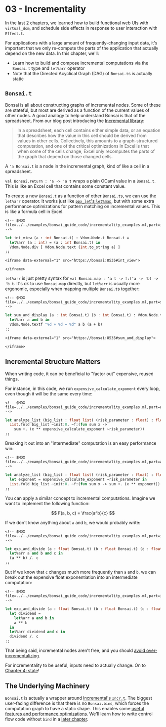 # 03 - Incrementality

In the last 2 chapters, we learned how to build functional web UIs with
`virtual_dom`, and schedule side effects in response to user interaction
with `Effect.t`.

For applications with a large amount of frequently-changing input data,
it's important that we only re-compute the parts of the application that
actually depend on the new data. In this chapter, we'll:

-   Learn how to build and compose incremental computations via the
    `Bonsai.t` type and `let%arr` operator
-   Note that the Directed Acyclical Graph (DAG) of `Bonsai.t`s is
    actually static

## `Bonsai.t`

Bonsai is all about constructing graphs of incremental nodes. Some of
these are stateful, but most are derived as a function of the current
values of other nodes. A good analogy to help understand Bonsai is that
of the spreadsheet. From our blog post introducing the [Incremental
library](https://blog.janestreet.com/introducing-incremental/):

> In a spreadsheet, each cell contains either simple data, or an
> equation that describes how the value in this cell should be derived
> from values in other cells. Collectively, this amounts to a
> graph-structured computation, and one of the critical optimizations in
> Excel is that when some of the cells change, Excel only recomputes the
> parts of the graph that depend on those changed cells.

A `'a Bonsai.t` is a node in the incremental graph, kind of like a cell
in a spreadsheet.

`val Bonsai.return : 'a -> 'a t` wraps a plain OCaml value in a
`Bonsai.t`. This is like an Excel cell that contains some constant
value.

To create a new `Bonsai.t` as a function of other `Bonsai.t`s, we can
use the `let%arr` operator. It works just like [`ppx_let`'s
`let%map`](https://blog.janestreet.com/let-syntax-and-why-you-should-use-it/),
but with some extra performance optimizations for pattern matching on
incremental values. This is like a formula cell in Excel.

```{=html}
<!-- $MDX file=../../examples/bonsai_guide_code/incrementality_examples.ml,part=int_view -->
```
``` ocaml
let int_view (a : int Bonsai.t) : Vdom.Node.t Bonsai.t =
  let%arr (a : int) = (a : int Bonsai.t) in
  Vdom.Node.div [ Vdom.Node.text (Int.to_string a) ]
;;
```

```{=html}
<iframe data-external="1" src="https://bonsai:8535#int_view">
```
```{=html}
</iframe>
```
`let%arr` is just pretty syntax for
`val Bonsai.map : 'a t -> f:('a -> 'b) -> 'b t`. It's ok to use
`Bonsai.map` directly, but `let%arr` is usually more ergonomic,
especially when mapping multiple `Bonsai.t`s together:

```{=html}
<!-- $MDX file=../../examples/bonsai_guide_code/incrementality_examples.ml,part=sum_and_display -->
```
``` ocaml
let sum_and_display (a : int Bonsai.t) (b : int Bonsai.t) : Vdom.Node.t Bonsai.t =
  let%arr a and b in
  Vdom.Node.textf "%d + %d = %d" a b (a + b)
;;
```

```{=html}
<iframe data-external="1" src="https://bonsai:8535#sum_and_display">
```
```{=html}
</iframe>
```
## Incremental Structure Matters

When writing code, it can be beneficial to "factor out" expensive,
reused things.

For instance, in this code, we run `expensive_calculate_exponent` every
loop, even though it will be the same every time:

```{=html}
<!-- $MDX file=../../examples/bonsai_guide_code/incrementality_examples.ml,part=analyze_list_inefficient -->
```
``` ocaml
let analyze_list (big_list : float list) (risk_parameter : float) : float =
  List.fold big_list ~init:0. ~f:(fun sum x ->
    sum +. (x ** expensive_calculate_exponent ~risk_parameter))
;;
```

Breaking it out into an "intermediate" computation is an easy
performance win:

```{=html}
<!-- $MDX file=../../examples/bonsai_guide_code/incrementality_examples.ml,part=analyze_list_efficient -->
```
``` ocaml
let analyze_list (big_list : float list) (risk_parameter : float) : float =
  let exponent = expensive_calculate_exponent ~risk_parameter in
  List.fold big_list ~init:0. ~f:(fun sum x -> sum +. (x ** exponent))
;;
```

You can apply a similar concept to incremental computations. Imagine we
want to implement the following function:

$$
F(a, b, c) = \frac{a^b}{c}
$$

If we don't know anything about `a` and `b`, we would probably write:

```{=html}
<!-- $MDX file=../../examples/bonsai_guide_code/incrementality_examples.ml,part=incremental_f_inefficient -->
```
``` ocaml
let exp_and_divide (a : float Bonsai.t) (b : float Bonsai.t) (c : float Bonsai.t) =
  let%arr a and b and c in
  (a ** b) /. c
;;
```

But if we know that `c` changes much more frequently than `a` and `b`,
we can break out the expensive float exponentiation into an intermediate
computation:

```{=html}
<!-- $MDX file=../../examples/bonsai_guide_code/incrementality_examples.ml,part=incremental_f_efficient -->
```
``` ocaml
let exp_and_divide (a : float Bonsai.t) (b : float Bonsai.t) (c : float Bonsai.t) =
  let dividend =
    let%arr a and b in
    a ** b
  in
  let%arr dividend and c in
  dividend /. c
;;
```

That being said, incremental nodes aren't free, and you should [avoid
over-incrementalizing](../how_to/best_practices_pitfalls.mdx#dont-over-incrementalize).

For incrementality to be useful, inputs need to actually change. On to
[Chapter 4: state](./04-state.mdx)!

## The Underlying Machinery

`Bonsai.t` is actually a wrapper around [Incremental's
`Incr.t`](https://blog.janestreet.com/introducing-incremental/). The
biggest user-facing difference is that there is no `Bonsai.bind`, which
forces the computation graph to have a static shape. This enables some
[useful features and performance
optimizations](../advanced/why_no_bind.mdx). We'll learn how to write
control flow code without `bind` in a [later
chapter](./05-control_flow.mdx).
